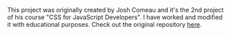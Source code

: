 This project was originally created by Josh Comeau and it's the 2nd project of his course "CSS for JavaScript Developers". I have worked and modified it with educational purposes.
Check out the original repository [here](https://github.com/css-for-js/character-creator-v2/).
